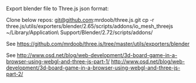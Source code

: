
Export blender file to Three.js json format:

Clone below repos: git@github.com:mrdoob/three.js.git
cp -r three.js/utils/exporters/blender/2.65/scripts/addons/io_mesh_threejs ~/Library/Application\ Support/Blender/2.72/scripts/addons/

See https://github.com/mrdoob/three.js/tree/master/utils/exporters/blender

See
http://www.osd.net/blog/web-development/3d-board-game-in-a-browser-using-webgl-and-three-js-part-1/
http://www.osd.net/blog/web-development/3d-board-game-in-a-browser-using-webgl-and-three-js-part-2/


